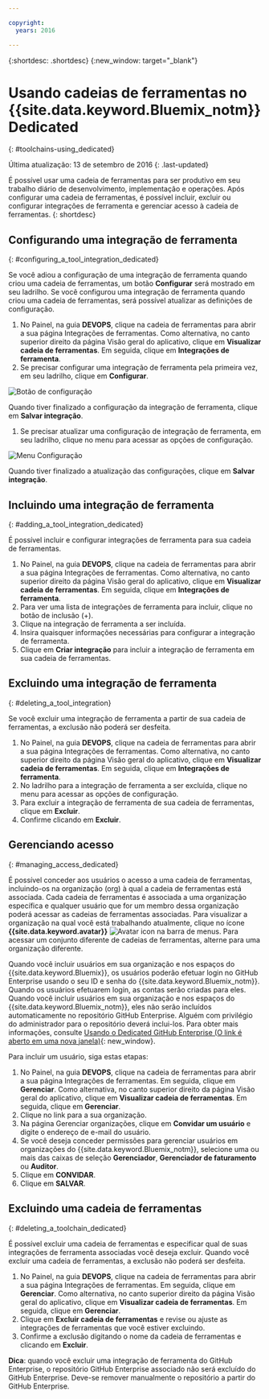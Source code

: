 ```yaml
---

copyright:
  years: 2016

---
```


{:shortdesc: .shortdesc}
{:new_window: target="_blank"}

# Usando cadeias de ferramentas no {{site.data.keyword.Bluemix_notm}} Dedicated
{: #toolchains-using_dedicated}

Última atualização: 13 de setembro de 2016
{: .last-updated}

É possível usar uma cadeia de ferramentas para ser produtivo em seu trabalho diário de desenvolvimento, implementação e operações. Após
configurar uma cadeia de ferramentas, é possível incluir, excluir ou configurar integrações de ferramenta e gerenciar acesso à cadeia de ferramentas.
{: shortdesc}

## Configurando uma integração de ferramenta
{: #configuring_a_tool_integration_dedicated}

Se você adiou a configuração de uma integração de ferramenta quando criou uma cadeia de ferramentas, um botão **Configurar** será mostrado em seu ladrilho. Se você configurou uma
integração de ferramenta quando criou uma cadeia de ferramentas, será possível atualizar as definições de configuração.

1. No Painel, na guia **DEVOPS**, clique na cadeia de ferramentas para abrir a sua página Integrações de ferramentas. Como alternativa, no canto superior direito da página Visão
geral do aplicativo, clique em **Visualizar cadeia de ferramentas**. Em seguida, clique
em **Integrações de ferramenta**.
1. Se precisar configurar uma integração de ferramenta pela primeira vez, em seu ladrilho, clique em **Configurar**.

  ![Botão de configuração
](images/toolchain_tile_configure.png)

 Quando tiver finalizado a configuração da integração de ferramenta, clique em **Salvar integração**.
 
1. Se precisar atualizar uma configuração de integração de ferramenta, em seu ladrilho, clique no menu para acessar as opções de configuração.

  ![Menu Configuração](images/toolchain_tile_menu.png)
 
 Quando tiver finalizado a atualização das configurações, clique em **Salvar integração**.

## Incluindo uma integração de ferramenta
{: #adding_a_tool_integration_dedicated}

É possível incluir e configurar integrações de ferramenta para sua cadeia de ferramentas.

1. No Painel, na guia **DEVOPS**, clique na cadeia de ferramentas para abrir a sua página Integrações de ferramentas. Como alternativa, no canto superior direito da página Visão
geral do aplicativo, clique em **Visualizar cadeia de ferramentas**. Em seguida, clique
em **Integrações de ferramenta**.
1. Para ver uma lista de integrações de ferramenta para incluir, clique no botão de inclusão (+).
1. Clique na integração de ferramenta a ser incluída.
1. Insira quaisquer informações necessárias para configurar a integração de ferramenta. 
1. Clique em **Criar integração** para incluir a integração de ferramenta em sua cadeia de ferramentas.

## Excluindo uma integração de ferramenta
{: #deleting_a_tool_integration}

Se você excluir uma integração de ferramenta a partir de sua cadeia de ferramentas, a exclusão não poderá ser desfeita. 

1. No Painel, na guia **DEVOPS**, clique na cadeia de ferramentas para abrir a sua página Integrações de ferramentas. Como alternativa, no canto superior direito da página Visão
geral do aplicativo, clique em **Visualizar cadeia de ferramentas**. Em seguida, clique
em **Integrações de ferramenta**.
1. No ladrilho para a integração de ferramenta a ser excluída, clique no menu para acessar as opções de configuração.
1. Para excluir a integração de ferramenta de sua cadeia de ferramentas, clique em **Excluir**.
1. Confirme clicando em **Excluir**. 

## Gerenciando acesso
{: #managing_access_dedicated}

É possível conceder aos usuários o acesso a uma cadeia de ferramentas, incluindo-os na organização (org) à qual a cadeia de ferramentas está
associada. Cada cadeia de ferramentas é associada a uma organização específica e qualquer usuário que for um membro dessa organização poderá
acessar as cadeias de ferramentas associadas. Para visualizar a organização na qual você está trabalhando atualmente, clique no ícone
**{{site.data.keyword.avatar}}**
![Avatar icon](../icons/i-avatar-icon.svg) na barra de menus. Para acessar um conjunto diferente de cadeias de ferramentas, alterne para uma organização diferente.

Quando você incluir usuários em sua organização e nos espaços do {{site.data.keyword.Bluemix}}, os usuários poderão efetuar login no GitHub Enterprise usando o seu ID e senha do
{{site.data.keyword.Bluemix_notm}}. Quando os usuários efetuarem login, as contas serão criadas para eles. Quando você incluir usuários em sua organização e nos espaços do
{{site.data.keyword.Bluemix_notm}}, eles não serão incluídos automaticamente no repositório GitHub Enterprise. Alguém com privilégio do administrador para o repositório deverá inclui-los. Para
obter mais informações, consulte [Usando o Dedicated GitHub Enterprise (O link é aberto em uma nova janela)](../services/ghededicated/index.html){: new_window}.

Para incluir um usuário, siga estas etapas: 

1. No Painel, na guia **DEVOPS**, clique na cadeia de ferramentas para abrir a sua página Integrações de ferramentas. Em seguida, clique
em **Gerenciar**. Como alternativa, no canto superior direito da página Visão geral do aplicativo, clique em **Visualizar cadeia de ferramentas**. Em seguida, clique em
**Gerenciar**.   
1. Clique no link para a sua organização. 
1. Na página Gerenciar organizações, clique em **Convidar um usuário** e digite o endereço de e-mail do usuário.
1. Se você deseja conceder permissões para gerenciar usuários em organizações do {{site.data.keyword.Bluemix_notm}}, selecione uma ou mais das caixas de seleção
**Gerenciador**, **Gerenciador de faturamento** ou **Auditor**.
1. Clique em **CONVIDAR**.
1. Clique em **SALVAR**.

## Excluindo uma cadeia de ferramentas
{: #deleting_a_toolchain_dedicated}

É possível excluir uma cadeia de ferramentas e especificar qual de suas integrações de ferramenta associadas você deseja excluir. Quando você excluir uma cadeia de ferramentas, a exclusão não poderá ser
desfeita.

1. No Painel, na guia **DEVOPS**, clique na cadeia de ferramentas para abrir a sua página Integrações de ferramentas. Em seguida, clique em **Gerenciar**. Como
alternativa, no canto superior direito da página Visão geral do aplicativo, clique em **Visualizar cadeia de ferramentas**. Em seguida, clique em **Gerenciar**. 
1. Clique em **Excluir cadeia de ferramentas** e revise ou ajuste as integrações de ferramentas que você estiver excluindo.
1. Confirme a exclusão digitando o nome da cadeia de ferramentas e clicando em **Excluir**.

 **Dica**: quando você excluir uma integração de ferramenta do GitHub Enterprise, o repositório GitHub Enterprise associado não será excluído do GitHub Enterprise. Deve-se
remover manualmente o repositório a partir do GitHub Enterprise.
